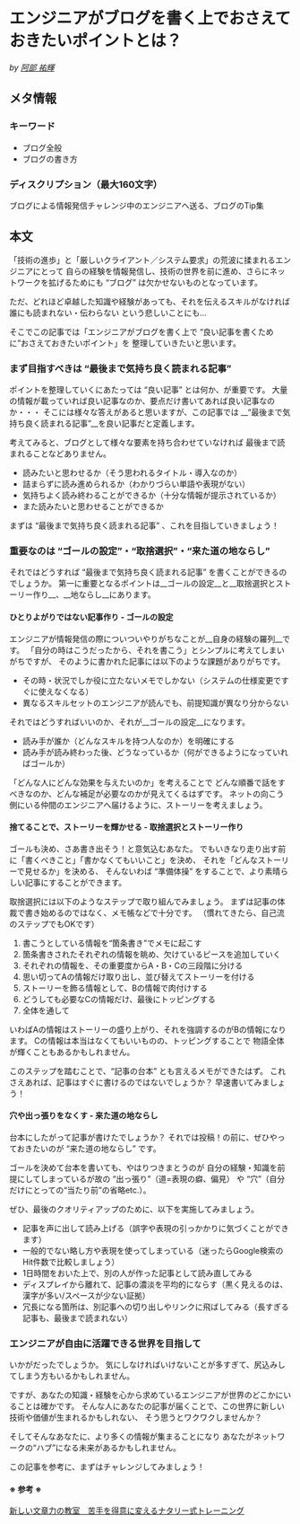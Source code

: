 # エンジニアがブログを書く上でおさえておきたいポイントとは？

*by [阿部 祐輝](https://github.com/Yuki-A)*

## メタ情報

### キーワード
* ブログ全般
* ブログの書き方

### ディスクリプション（最大160文字）
ブログによる情報発信チャレンジ中のエンジニアへ送る、ブログのTip集
  
  
  
## 本文
  
「技術の進歩」と「厳しいクライアント／システム要求」の荒波に揉まれるエンジニアにとって
自らの経験を情報発信し、技術の世界を前に進め、さらにネットワークを拡げるためにも
“ブログ” は欠かせないものとなっています。
  
ただ、どれほど卓越した知識や経験があっても、それを伝えるスキルがなければ
誰にも読まれない・伝わらない という悲しいことにも...

そこでこの記事では「エンジニアがブログを書く上で “良い記事を書くために”おさえておきたいポイント」を
整理していきたいと思います。
  
  
### まず目指すべきは “最後まで気持ち良く読まれる記事” 
  
ポイントを整理していくにあたっては “良い記事” とは何か、が重要です。
大量の情報が載っていれば良い記事なのか、要点だけ書いてあれば良い記事なのか・・・
そこには様々な答えがあると思いますが、この記事では
 __“最後まで気持ち良く読まれる記事”__を良い記事だと定義します。

考えてみると、ブログとして様々な要素を持ち合わせていなければ
最後まで読まれることなどありません。

* 読みたいと思わせるか（そう思われるタイトル・導入なのか）
* 詰まらずに読み進められるか（わかりづらい単語や表現がない）
* 気持ちよく読み終わることができるか（十分な情報が提示されているか）
* また読みたいと思わせることができるか
 
まずは “最後まで気持ち良く読まれる記事” 、これを目指していきましょう！



### 重要なのは “ゴールの設定”・“取捨選択”・“来た道の地ならし”
  
それではどうすれば “最後まで気持ち良く読まれる記事” を書くことができるのでしょうか。
第一に重要となるポイントは__ゴールの設定__と__取捨選択とストーリー作り__、__地ならし__にあります。
  
#### ひとりよがりではない記事作り - ゴールの設定

エンジニアが情報発信の際についついやりがちなことが__自身の経験の羅列__です。
「自分の時はこうだったから、それを書こう」とシンプルに考えてしまいがちですが、
そのように書かれた記事には以下のような課題がありがちです。

* その時・状況でしか役に立たないメモでしかない（システムの仕様変更ですぐに使えなくなる）
* 異なるスキルセットのエンジニアが読んでも、前提知識が異なり分からない


それではどうすればいいのか、それが__ゴールの設定__になります。

* 読み手が誰か（どんなスキルを持つ人なのか）を明確にする
* 読み手が読み終わった後、どうなっているか（何ができるようになっていればゴールか）

「どんな人にどんな効果を与えたいのか」を考えることで
どんな順番で話をすべきなのか、どんな補足が必要なのかが見えてくるはずです。
ネットの向こう側にいる仲間のエンジニアへ届けるように、ストーリーを考えましょう。



#### 捨てることで、ストーリーを輝かせる - 取捨選択とストーリー作り

ゴールも決め、さあ書き出そう！と意気込むあなた。
でもいきなり走り出す前に「書くべきこと」「書かなくてもいいこと」を決め、
それを「どんなストーリーで見せるか」を決める、
そんないわば “準備体操” をすることで、より素晴らしい記事にすることができます。

取捨選択には以下のようなステップで取り組んでみましょう。
まずは記事の体裁で書き始めるのではなく、メモ帳などで十分です。
（慣れてきたら、自己流のステップでもOKです）

1. 書こうとしている情報を“箇条書き”でメモに起こす
2. 箇条書きされたそれぞれの情報を眺め、欠けているピースを追加していく
3. それぞれの情報を、その重要度からA・B・Cの三段階に分ける
4. 思い切ってAの情報だけ取り出し、並び替えてストーリーを付ける
5. ストーリーを飾る情報として、Bの情報で肉付けする
6. どうしても必要なCの情報だけ、最後にトッピングする
7. 全体を通して

いわばAの情報はストーリーの盛り上がり、それを強調するのがBの情報になります。
Cの情報は本当はなくてもいいものの、トッピングすることで
物語全体が輝くこともあるかもしれません。

このステップを踏むことで、“記事の台本” とも言えるメモができたはず。
これさえあれば、記事はすぐに書けるのではないでしょうか？
早速書いてみましょう！


#### 穴や出っ張りをなくす - 来た道の地ならし

台本にしたがって記事が書けたでしょうか？
それでは投稿！の前に、ぜひやっておきたいのが “来た道の地ならし” です。
  
ゴールを決めて台本を書いても、やはりつきまとうのが
自分の経験・知識を前提にしてしまっているが故の
“出っ張り”（道=表現の癖、偏見） や “穴”（自分だけにとっての“当たり前”の省略etc.）。

ぜひ、最後のクオリティアップのために、以下を実施してみましょう。

* 記事を声に出して読み上げる（誤字や表現の引っかかりに気づくことができます）
* 一般的でない略し方や表現を使ってしまっている（迷ったらGoogle検索のHit件数で比較しましょう）
* 1日時間をおいた上で、別の人が作った記事として読み直してみる
* ディスプレイから離れて、記事の濃淡を平均的にならす（黒く見えるのは、漢字が多い/スペースが少ない証拠）
* 冗長になる箇所は、別記事への切り出しやリンクに飛ばしてみる（長すぎる記事も、最後まで読まれない）



### エンジニアが自由に活躍できる世界を目指して

いかがだったでしょうか。
気にしなければいけないことが多すぎて、尻込みしてしまう方もいるかもしれません。

ですが、あなたの知識・経験を心から求めているエンジニアが世界のどこかにいることは確かです。
そんな人にあなたの記事が届くことで、この世界に新しい技術や価値が生まれるかもしれない、
そう思うとワクワクしませんか？

そしてそんなあなたに、より多くの情報が集まることになり
あなたがネットワークの“ハブ”になる未来があるかもしれません。

この記事を参考に、まずはチャレンジしてみましょう！



#### ※ 参考 ※
[新しい文章力の教室　苦手を得意に変えるナタリー式トレーニング](https://www.amazon.co.jp/dp/B013DX94FC/ref=dp-kindle-redirect?_encoding=UTF8&btkr=1)